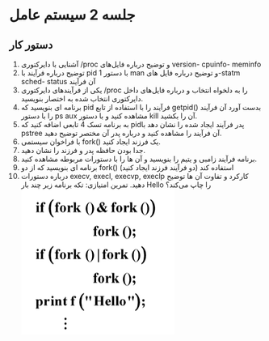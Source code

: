 # جلسه 2 سیستم عامل

## دستور کار
1.	آشنایی با دایرکتوری /proc و توضیح درباره فایل‌های version- cpuinfo- meminfo
2.	توضیح درباره فرآیند با pid 1 با دستور man و توضیح درباره فایل های-statm sched- status آن فرآیند
3.	یکی از فرآیندهای دایرکتوری /proc را به دلخواه انتخاب و درباره فایل‌های داخل دایرکتوری انتخاب شده به اختصار بنویسید.
4.	برنامه ای بنویسید که pid فرآیند را با استفاده از تابع getpid() بدست آورد آن فرآیند را با دستور ps aux مشاهده کنید و با دستور kill آن را بکشید.
5.	به برنامه تسک 4 تابعی اضافه کنید که  pidپدر فرآیند ایجاد شده را نشان دهد با pstree آن فرآیند را مشاهده کنید و درباره پدر آن مختصر توضیح دهید.
6.	با فراخوان سیستمی fork() یک فرزند ایجاد کنید.
7.	جدا بودن حافظه پدر و فرزند را نشان دهید.
8.	برنامه فرآیند زامبی و یتیم را بنویسید و آن ها را با دستورات مربوطه مشاهده کنید.
9.	برنامه ای بنویسید که از دو fork() استفاده کند (دو فرآیند فرزند ایجاد کنید)
10. درباره دستورات  execv, execl, execvp, execlp کارکرد و تفاوت آن ها توضیح دهید. 
تمرین امتیازی: تکه برنامه زیر چند بار Hello را چاپ می‌کند؟
![Fork Image](fork.png)


